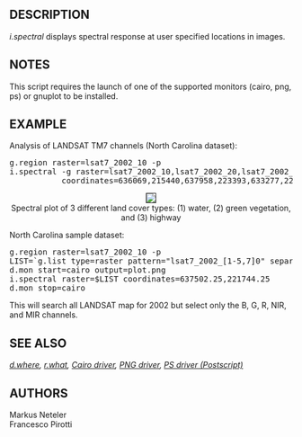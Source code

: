 <h2>DESCRIPTION</h2>

<em>i.spectral</em> displays spectral response at user specified
locations in images.

<h2>NOTES</h2>

This script requires the launch of one of the supported monitors (cairo, png, ps) or gnuplot to be installed.

<h2>EXAMPLE</h2>

Analysis of LANDSAT TM7 channels (North Carolina dataset):

<div class="code"><pre>
g.region raster=lsat7_2002_10 -p
i.spectral -g raster=lsat7_2002_10,lsat7_2002_20,lsat7_2002_30,lsat7_2002_40,lsat7_2002_50,lsat7_2002_70 \
           coordinates=636069,215440,637958,223393,633277,223605
</pre></div>

<center>
<img src="i_spectral.png" border="1"><br>
Spectral plot of 3 different land cover types: (1) water, (2) green vegetation, and (3) highway
</center>


<p>
North Carolina sample dataset:

<div class="code"><pre>
g.region raster=lsat7_2002_10 -p
LIST=`g.list type=raster pattern="lsat7_2002_[1-5,7]0" separator=","`
d.mon start=cairo output=plot.png
i.spectral raster=$LIST coordinates=637502.25,221744.25
d.mon stop=cairo
</pre></div>

This will search all LANDSAT map for 2002 but select only the B, G, R,
NIR, and MIR channels.

<h2>SEE ALSO</h2>

<em>
<a href="d.where.html">d.where</a>,
<a href="r.what.html">r.what</a>,
<a href="cairodriver.html">Cairo driver</a>,
<a href="pngdriver.html">PNG driver</a>,
<a href="psdriver.html">PS driver (Postscript)</a>
</em>

<h2>AUTHORS</h2>

Markus Neteler<br>
Francesco Pirotti
